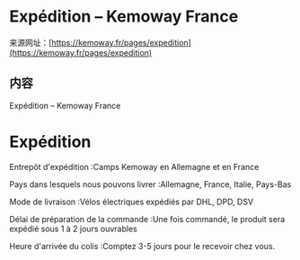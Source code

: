 # Expédition – Kemoway France

来源网址：[https://kemoway.fr/pages/expedition](https://kemoway.fr/pages/expedition)

## 内容

Expédition – Kemoway France

# Expédition

Entrepôt d'expédition :Camps Kemoway en Allemagne et en France

Pays dans lesquels nous pouvons livrer :Allemagne, France, Italie, Pays-Bas

Mode de livraison :Vélos électriques expédiés par DHL, DPD, DSV

Délai de préparation de la commande :Une fois commandé, le produit sera expédié sous 1 à 2 jours ouvrables

Heure d'arrivée du colis :Comptez 3-5 jours pour le recevoir chez vous.
